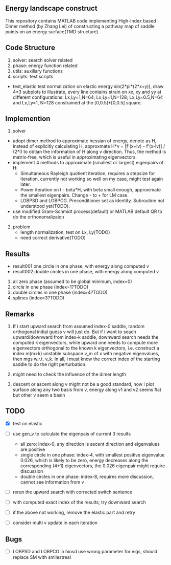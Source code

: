 ## Energy landscape construct

This repository contains MATLAB code implementing High-Index based Dimer method (by Zhang Lei) of constructing a pathway map of saddle points on an energy surface(TMD structure).

## Code Structure

1. solver: search solver related
2. phase: energy function related
3. utils: auxiliary functions
4. scripts: test scripts
  - test_elastic test normalization on elastic energy sin(2\*pi*(2\*x+y)), draw 4*3 subplots to illustrate, every line contains strain on xx, xy and yy at different configurations: Lx,Ly=1,N=64; Lx,Ly=1,N=128; Lx,Ly=0.5,N=64 and Lx,Ly=1, N=128 constrained at the [0,0.5]\*[0,0.5] square.

## Implemention

1. solver
  - adopt dimer method to approximate hessian of energy, denote as H, instead of explicitly calculating H, approxmate H\*v = [f'(x+lv) - f'(x-lv)] / (2\*l) to obtian the information of H along v direction. Thus, the method is matrix-free, which is useful in approximating eigenvectors.
  - implement 4 methods to approximate (smallest or largest) eigenpairs of H:
    - Simultaneous Rayleigh quotient iteration, requires a stepsize for iteration, currently not working so well on my case, might test again later.
    - Power iteration on I - beta\*H, with beta small enough, approximate the smallest eigenpairs. Change - to + for LM case.
    - LOBPSD and LOBPCG. Preconditioner set as identity. Subroutine not understood yet(TODO).
  - use modified Gram-Schmidt process(default) or MATLAB default QR to do the orthonomalizaion

2. problem
	- length normalization, test on Lx, Ly(TODO)
	- need correct derivative(TODO)

## Results

- result001 one circle in one phase, with energy along computed v
- result002 double circles in one phase, with energy along computed v

1. all zero phase (assumed to be global minimum, index=0)
2. circle in one phase (index=1?TODO)
3. double circles in one phase (index=4?TODO)
4. splines (index=3?TODO)

## Remarks

1. If i start upward search from assumed index-0 saddle, random orthogonal initial guess v will just do. But if i want to seach upward/downward from index-k saddle, downward search needs the computed k eigenvectors, while upward one needs to compute more eigenvectors orthogonal to the known k eigenvectors, i.e. construct a index m(m>k) unstable subspace v_m of x with negative eigenvalues, then mgs w.r.t. v_k. In all, i must know the correct index of the starting saddle to do the right perturbation.

2. might need to check the influence of the dimer length

3. descent or ascent along v might not be a good standard, now i plot surface along any two basis from v, energy along v1 and v2 seems flat but other v seem a basin

## TODO

- [x] test on elastic
- [ ] use gen_v to calculate the eigenpais of current 3 results
  - all zero: index-0, any direction is ascent direction and eigenvalues are positive
  - single circle in one phase: index-4, with smallest positive eigenvalue 0.026, which is likely to be zero, energy decreases along the corresponding (4+1) eigenvectors, the 0.026 eigenpair might require discussion
  - double circles in one phase: index-8, requires more discussion, cannot see information from v
- [ ] rerun the upward search with corrected switch sentence
- [ ] with computed exact index of the results, try downward search
- [ ] if the above not working, remove the elastic part and retry
- [ ] consider multi v update in each iteration


## Bugs
- [ ] LOBPSD and LOBPCG in hiosd use wrong parameter for eigs, should replace SM with smllestreal
